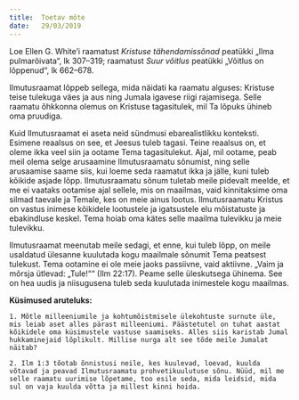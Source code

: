 ```yaml
---
title:  Toetav mõte
date:   29/03/2019
---
```


Loe Ellen G. White’i raamatust _Kristuse tähendamissõnad_ peatükki „Ilma pulmarõivata“, lk 307–319; raamatust _Suur võitlus_ peatükki „Võitlus on lõppenud“, lk 662–678.

Ilmutusraamat lõppeb sellega, mida näidati ka raamatu alguses: Kristuse teise tulekuga väes ja aus ning Jumala igavese riigi rajamisega. Selle raamatu õhkkonna olemus on Kristuse tagasitulek, mil Ta lõpuks ühineb oma pruudiga.

Kuid Ilmutusraamat ei aseta neid sündmusi ebarealistlikku konteksti. Esimene reaalsus on see, et Jeesus tuleb tagasi. Teine reaalsus on, et oleme ikka veel siin ja ootame Tema tagasitulekut. Ajal, mil ootame, peab meil olema selge arusaamine Ilmutusraamatu sõnumist, ning selle arusaamise saame siis, kui loeme seda raamatut ikka ja jälle, kuni tuleb kõikide asjade lõpp. Ilmutusraamatu sõnum tuletab meile pidevalt meelde, et me ei vaataks ootamise ajal sellele, mis on maailmas, vaid kinnitaksime oma silmad taevale ja Temale, kes on meie ainus lootus. Ilmutusraamatu Kristus on vastus inimese kõikidele lootustele ja igatsustele elu mõistatuste ja ebakindluse keskel. Tema hoiab oma kätes selle maailma tulevikku ja meie tulevikku.

Ilmutusraamat meenutab meile sedagi, et enne, kui tuleb lõpp, on meile usaldatud ülesanne kuulutada kogu maailmale sõnumit Tema peatsest tulekust. Tema ootamine ei ole meie jaoks passiivne, vaid aktiivne. „Vaim ja mõrsja ütlevad: „Tule!““ (Ilm 22:17). Peame selle üleskutsega ühinema. See on hea uudis ja niisugusena tuleb seda kuulutada inimestele kogu maailmas.

**Küsimused aruteluks:**

`1. Mõtle milleeniumile ja kohtumõistmisele ülekohtuste surnute üle, mis leiab aset alles pärast milleeniumi. Päästetutel on tuhat aastat kõikidele oma küsimustele vastuse saamiseks. Alles siis karistab Jumal hukkaminejaid lõplikult. Millise nurga alt see tõde meile Jumalat näitab?`

`2. Ilm 1:3 tõotab õnnistusi neile, kes kuulevad, loevad, kuulda võtavad ja peavad Ilmutusraamatu prohvetikuulutuse sõnu. Nüüd, mil me selle raamatu uurimise lõpetame, too esile seda, mida leidsid, mida sul on vaja kuulda võtta ja millest kinni hoida.`
